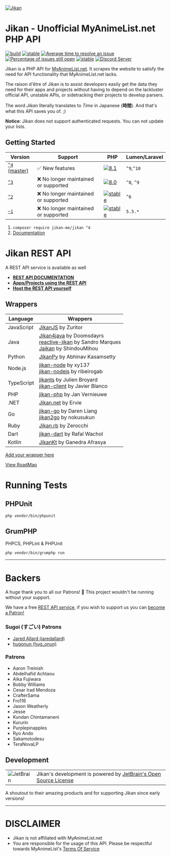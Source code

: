 [![Jikan](https://i.imgur.com/ccx3pxo.png)](#jikan---unofficial-myanimelistnet-php-api)

# Jikan - Unofficial MyAnimeList.net PHP API

[![build](https://github.com/jikan-me/jikan/actions/workflows/tests.yaml/badge.svg?branch=master)](https://github.com/jikan-me/jikan/actions/workflows/tests.yaml) [![stable](https://img.shields.io/packagist/v/jikan-me/jikan.svg?style=flat)](https://packagist.org/packages/jikan-me/jikan) [![Average time to resolve an issue](http://isitmaintained.com/badge/resolution/jikan-me/jikan.svg)](http://isitmaintained.com/project/jikan-me/jikan "Average time to resolve an issue") [![Percentage of issues still open](http://isitmaintained.com/badge/open/jikan-me/jikan.svg)](http://isitmaintained.com/project/jikan-me/jikan "Percentage of issues still open") [![stable](https://img.shields.io/badge/PHP-^%208.0-blue.svg?style=flat)]() [![Discord Server](https://img.shields.io/discord/460491088004907029.svg?style=flat&logo=discord)](http://discord.jikan.moe)

Jikan is a PHP API for [MyAnimeList.net](https://myanimelist.net). It scrapes the website to satisfy the need for API functionality that MyAnimeList.net lacks.

The raison d'être of Jikan is to assist developers easily get the data they need for their apps and projects without having to depend on the lackluster official API, unstable APIs, or sidetracking their projects to develop parsers.

The word _Jikan_ literally translates to _Time_ in Japanese (**時間**). And that's what this API saves you of. ;)

**Notice**: Jikan does not support authenticated requests. You can not update your lists.

## Getting Started

| Version   | Support | PHP | Lumen/Laravel |
|------------|----------|----------|----------| 
| [`^4` (master)]([https://github.com/jikan-me/jikan](https://github.com/jikan-me/jikan)) | ✅ New features | [![8.1](https://img.shields.io/badge/PHP-^%208.1-blue.svg?style=flat)]() | `^9`,`^10` |
| [`^3`](https://github.com/jikan-me/jikan/releases/tag/v3.3.2) | ❌ No longer maintained or supported | [![8.0](https://img.shields.io/badge/PHP-^%208.0-blue.svg?style=flat)]() | `^8`, `^9` |
| [`^2`](https://github.com/jikan-me/jikan/tree/2.19.4)      | ❌ No longer maintained or supported | [![stable](https://img.shields.io/badge/PHP-^%207.1-blue.svg?style=flat)]() | `^6`
| [`~1`](https://github.com/jikan-me/jikan/tree/1.16.3)      | ❌ No longer maintained or supported | [![stable](https://img.shields.io/badge/PHP-^%207.0-blue.svg?style=flat)]() | `5.5.*` |


1. `composer require jikan-me/jikan ^4`
2. [Documentation](http://docs.jikan.moe)

# Jikan REST API

A REST API service is available as well

- **[REST API DOCUMENTATION](https://jikan.docs.apiary.io)**
- **[Apps/Projects using the REST API](https://jikan.moe/showcase)**
- **[Host the REST API yourself](https://github.com/jikan-me/jikan-rest)**

## Wrappers

| Language   | Wrappers |
|------------|----------|
| JavaScript | [JikanJS](https://github.com/zuritor/jikanjs) by Zuritor |
| Java       | [Jikan4java](https://github.com/Doomsdayrs/Jikan4java) by Doomsdayrs<br>[reactive-jikan](https://github.com/SandroHc/reactive-jikan) by Sandro Marques<br>[Jaikan](https://github.com/ShindouMihou/Jaikan) by ShindouMihou |
| Python     | [JikanPy](https://github.com/abhinavk99/jikanpy) by Abhinav Kasamsetty |
| Node.js    | [jikan-node](https://github.com/xy137/jikan-node) by xy137<br>[jikan-nodejs](https://github.com/ribeirogab/jikan-nodejs) by ribeirogab |
| TypeScript | [jikants](https://github.com/Julien-Broyard/jikants) by Julien Broyard<br>[jikan-client](https://github.com/javi11/jikan-client) by Javier Blanco |
| PHP        | [jikan-php](https://github.com/janvernieuwe/jikan-jikanPHP) by Jan Vernieuwe |
| .NET       | [Jikan.net](https://github.com/Ervie/jikan.net) by Ervie |
| Go         | [jikan-go](https://github.com/darenliang/jikan-go) by Daren Liang<br>[jikan2go](https://github.com/nokusukun/jikan2go) by nokusukun |
| Ruby       | [Jikan.rb](https://github.com/Zerocchi/jikan.rb) by Zerocchi |
| Dart       | [jikan-dart](https://github.com/charafau/jikan-dart) by Rafal Wachol |
| Kotlin     | [JikanKt](https://github.com/GSculerlor/JikanKt) by Ganedra Afrasya |

[Add your wrapper here](https://github.com/jikan-me/jikan/edit/master/readme.md)


[View RoadMap](https://github.com/orgs/jikan-me/projects/3)

# Running Tests

## PHPUnit

`php vendor/bin/phpunit`

## GrumPHP

PHPCS, PHPLint & PHPUnit

`php vendor/bin/grumphp run`

---

# Backers

A huge thank you to all our Patrons! 🙏 This project wouldn't be running without your support.

We have a free [REST API service](https://jikan.moe), if you wish to support us you can [become a Patron!](https://patreon.com/jikan)

### Sugoi (すごい) Patrons

- [Jared Allard (jaredallard)](https://github.com/jaredallard)
- [hugonun (hug_onun)](https://twitter.com/hug_onun)

### Patrons

- Aaron Treinish
- Abdelhafid Achtaou
- Aika Fujiwara
- Bobby Williams
- Cesar Irad Mendoza
- CrafterSama
- Fro116
- Jason Weatherly
- Jesse
- Kundan Chintamaneni
- Kururin
- Purplepinapples
- Ryo Ando
- Sakamotodesu
- TeraNovaLP

## Development

|||
|------------|----------|
| ![JetBrain](https://user-images.githubusercontent.com/9166451/126047249-9e5bdc63-ae91-4082-bca5-ffe271b421da.png) | Jikan's development is powered by [JetBrain's Open Source License](https://jb.gg/OpenSource) |

A shoutout to their amazing products and for supporting Jikan since early versions!

---

# DISCLAIMER

- Jikan is not affiliated with MyAnimeList.net
- You are responsible for the usage of this API. Please be respectful towards MyAnimeList's [Terms Of Service](https://myanimelist.net/about/terms_of_use)
